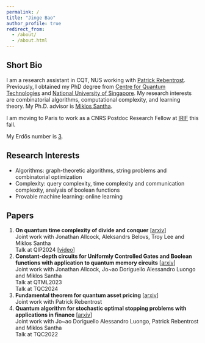 ```yaml
---
permalink: /
title: "Jinge Bao"
author_profile: true
redirect_from: 
  - /about/
  - /about.html
---
```


## Short Bio

I am a research assistant in CQT, NUS working with [Patrick Rebentrost](https://www.quantumlah.org/people/profile/Frank-Patrick).
Previously, I obtained my PhD degree from [Centre for Quantum Technologies](https://www.quantumlah.org/) and [National University of Singapore](https://nus.edu.sg/). My research interests are combinatorial algorithms, computational complexity, and learning theory. My Ph.D. advisor is [Miklos Santha](https://www.irif.fr/~santha/).

I am moving to Paris to work as a CNRS Postdoc Research Fellow at [IRIF](https://www.irif.fr/index) this fall.

My Erdős number is [3](https://mathscinet.ams.org/mathscinet/freetools/collab-dist?source=1525495&target=189017).

## Research Interests

+ Algorithms: graph-theoretic algorithms, string problems and combinatorial optimization
+ Complexity: query complexity, time complexity and communication complexity, analysis of boolean functions
+ Provable machine learning: online learning

## Papers

1. **On quantum time complexity of divide and conquer** [[arxiv](https://arxiv.org/abs/2311.16401)]\
   Joint work with Jonathan Allcock, Aleksandrs Belovs, Troy Lee and Miklos Santha\
   Talk at QIP2024 [[video](https://www.youtube.com/watch?v=2Vc9FzULV_E)]
2. **Constant-depth circuits for Uniformly Controlled Gates and Boolean functions with application to quantum memory circuits** [[arxiv](https://arxiv.org/abs/2308.08539)]\
   Joint work with Jonathan Allcock, Jo\~ao Doriguello Alessandro Luongo and Miklos Santha\
   Talk at QTML2023\
   Talk at TQC2024
3. **Fundamental theorem for quantum asset pricing** [[arxiv](https://arxiv.org/abs/2212.13815)]\
   Joint work with Patrick Rebentrost
4. **Quantum algorithm for stochastic optimal stopping problems with applications in finance** [[arxiv](https://arxiv.org/abs/2111.15332)]\
   Joint work with Jo\~ao Doriguello Alessandro Luongo, Patrick Rebentrost and Miklos Santha\
   Talk at TQC2022

